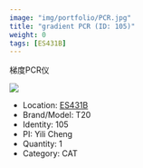 ```yaml
---
image: "img/portfolio/PCR.jpg"
title: "gradient PCR (ID: 105)"
weight: 0
tags: [ES431B]
---
```


梯度PCR仪

<!--more-->

![](../../img/portfolio/PCR.jpg)

- Location: [ES431B](../../tags/es431b)
- Brand/Model: T20
- Identity: 105
- PI: Yili Cheng
- Quantity: 1
- Category: CAT






